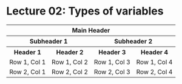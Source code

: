 # Lecture 02: Types of variables

<table>
  <tr>
    <th colspan="4">Main Header</th>
  </tr>
  <tr>
    <th colspan="2">Subheader 1</th>
    <th colspan="2">Subheader 2</th>
  </tr>
  <tr>
    <th>Header 1</th>
    <th>Header 2</th>
    <th>Header 3</th>
    <th>Header 4</th>
  </tr>
  <tr>
    <td>Row 1, Col 1</td>
    <td>Row 1, Col 2</td>
    <td>Row 1, Col 3</td>
    <td>Row 1, Col 4</td>
  </tr>
  <tr>
    <td>Row 2, Col 1</td>
    <td>Row 2, Col 2</td>
    <td>Row 2, Col 3</td>
    <td>Row 2, Col 4</td>
  </tr>
</table>
